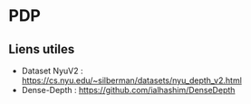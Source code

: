 # PDP

## Liens utiles

+ Dataset NyuV2 : https://cs.nyu.edu/~silberman/datasets/nyu_depth_v2.html
+ Dense-Depth : https://github.com/ialhashim/DenseDepth
